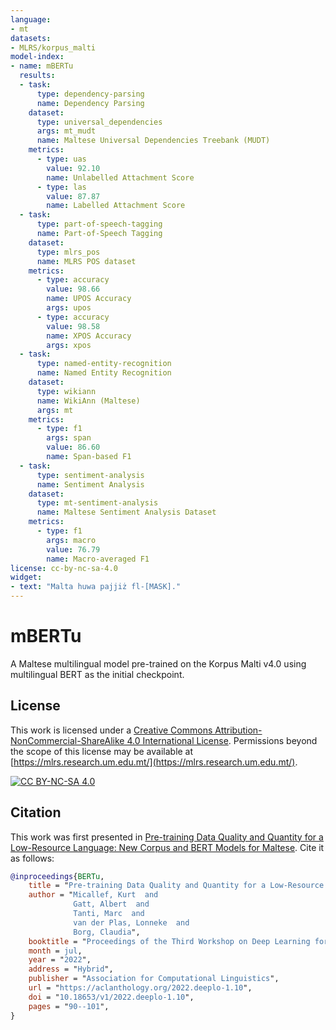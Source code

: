 ```yaml
---
language:
- mt
datasets:
- MLRS/korpus_malti
model-index:
- name: mBERTu
  results:
  - task: 
      type: dependency-parsing
      name: Dependency Parsing
    dataset:
      type: universal_dependencies
      args: mt_mudt
      name: Maltese Universal Dependencies Treebank (MUDT)
    metrics:
      - type: uas
        value: 92.10
        name: Unlabelled Attachment Score
      - type: las
        value: 87.87
        name: Labelled Attachment Score
  - task: 
      type: part-of-speech-tagging
      name: Part-of-Speech Tagging
    dataset:
      type: mlrs_pos
      name: MLRS POS dataset
    metrics:
      - type: accuracy
        value: 98.66
        name: UPOS Accuracy
        args: upos
      - type: accuracy
        value: 98.58
        name: XPOS Accuracy
        args: xpos
  - task: 
      type: named-entity-recognition
      name: Named Entity Recognition
    dataset:
      type: wikiann
      name: WikiAnn (Maltese)
      args: mt
    metrics:
      - type: f1
        args: span
        value: 86.60
        name: Span-based F1
  - task: 
      type: sentiment-analysis
      name: Sentiment Analysis
    dataset:
      type: mt-sentiment-analysis
      name: Maltese Sentiment Analysis Dataset
    metrics:
      - type: f1
        args: macro
        value: 76.79
        name: Macro-averaged F1
license: cc-by-nc-sa-4.0
widget:
- text: "Malta huwa pajjiż fl-[MASK]."
---
```


# mBERTu

A Maltese multilingual model pre-trained on the Korpus Malti v4.0 using multilingual BERT as the initial checkpoint.


## License

This work is licensed under a
[Creative Commons Attribution-NonCommercial-ShareAlike 4.0 International License][cc-by-nc-sa].
Permissions beyond the scope of this license may be available at [https://mlrs.research.um.edu.mt/](https://mlrs.research.um.edu.mt/).

[![CC BY-NC-SA 4.0][cc-by-nc-sa-image]][cc-by-nc-sa]

[cc-by-nc-sa]: http://creativecommons.org/licenses/by-nc-sa/4.0/
[cc-by-nc-sa-image]: https://licensebuttons.net/l/by-nc-sa/4.0/88x31.png

## Citation

This work was first presented in [Pre-training Data Quality and Quantity for a Low-Resource Language: New Corpus and BERT Models for Maltese](https://aclanthology.org/2022.deeplo-1.10/).
Cite it as follows: 

```bibtex
@inproceedings{BERTu,
    title = "Pre-training Data Quality and Quantity for a Low-Resource Language: New Corpus and {BERT} Models for {M}altese",
    author = "Micallef, Kurt  and
              Gatt, Albert  and
              Tanti, Marc  and
              van der Plas, Lonneke  and
              Borg, Claudia",
    booktitle = "Proceedings of the Third Workshop on Deep Learning for Low-Resource Natural Language Processing",
    month = jul,
    year = "2022",
    address = "Hybrid",
    publisher = "Association for Computational Linguistics",
    url = "https://aclanthology.org/2022.deeplo-1.10",
    doi = "10.18653/v1/2022.deeplo-1.10",
    pages = "90--101",
}
```
